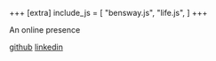 +++
[extra]
include_js = [
    "bensway.js",
    "life.js",
]
+++

An online presence

<canvas id="life" style="width: 100%"></canvas>

[github](https://github.com/blinsay) [linkedin](https://linkedin.com/in/blinsay)
